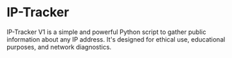 # IP-Tracker
IP-Tracker V1 is a simple and powerful Python script to gather public information about any IP address. It's designed for ethical use, educational purposes, and network diagnostics.
